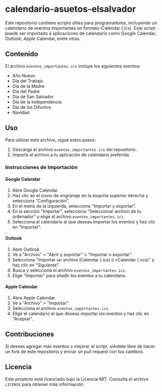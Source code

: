 # calendario-asuetos-elsalvador

Este repositorio contiene scripts útiles para programadores, incluyendo un calendario de eventos importantes en formato iCalendar (.ics). Este script puede ser importado a aplicaciones de calendario como Google Calendar, Outlook, Apple Calendar, entre otras.

## Contenido

El archivo `eventos_importantes.ics` incluye los siguientes eventos:

- Año Nuevo
- Día del Trabajo
- Día de la Madre
- Día del Padre
- Día de San Salvador
- Día de la Independencia
- Día de los Difuntos
- Navidad

## Uso

Para utilizar este archivo, sigue estos pasos:

1. Descarga el archivo `eventos_importantes.ics` del repositorio.
2. Importa el archivo a tu aplicación de calendario preferida.

### Instrucciones de Importación

#### Google Calendar

1. Abre Google Calendar.
2. Haz clic en el ícono de engranaje en la esquina superior derecha y selecciona "Configuración".
3. En el menú de la izquierda, selecciona "Importar y exportar".
4. En la sección "Importar", selecciona "Seleccionar archivo de tu ordenador" y elige el archivo `eventos_importantes.ics`.
5. Selecciona el calendario al que deseas importar los eventos y haz clic en "Importar".

#### Outlook

1. Abre Outlook.
2. Ve a "Archivo" > "Abrir y exportar" > "Importar o exportar".
3. Selecciona "Importar un archivo iCalendar (.ics) o vCalendar (.vcs)" y haz clic en "Siguiente".
4. Busca y selecciona el archivo `eventos_importantes.ics`.
5. Elige "Importar" para añadir los eventos a tu calendario.

#### Apple Calendar

1. Abre Apple Calendar.
2. Ve a "Archivo" > "Importar".
3. Selecciona el archivo `eventos_importantes.ics`.
4. Elige el calendario al que deseas importar los eventos y haz clic en "Aceptar".

## Contribuciones

Si deseas agregar más eventos o mejorar el script, siéntete libre de hacer un fork de este repositorio y enviar un pull request con tus cambios.

## Licencia

Este proyecto está licenciado bajo la Licencia MIT. Consulta el archivo `LICENSE` para obtener más información.
